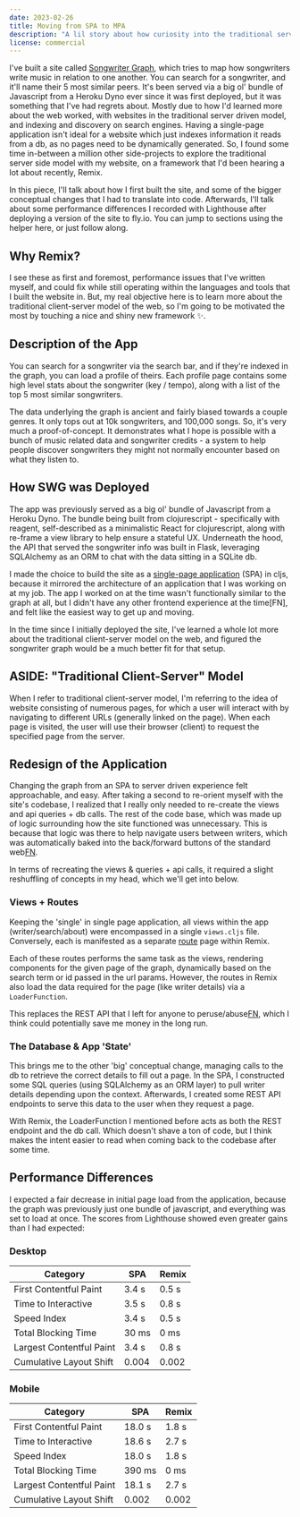 ```yaml
---
date: 2023-02-26
title: Moving from SPA to MPA
description: "A lil story about how curiosity into the traditional server-side model also helped me gain some performance (and indirectly save some money) on a website of mine."
license: commercial
---
```


I've built a site called [Songwriter Graph](https://www.songwritergraph.org), which tries to map how songwriters write music in relation to one another. You can search for a songwriter, and it'll name their 5 most similar peers. It's been served via a big ol' bundle of Javascript from a Heroku Dyno ever since it was first deployed, but it was something that I've had regrets about. Mostly due to how I'd learned more about the web worked, with websites in the traditional server driven model, and indexing and discovery on search engines. Having a single-page application isn't ideal for a website which just indexes information it reads from a db, as no pages need to be dynamically generated. So, I found some time in-between a million other side-projects to explore the traditional server side model with my website, on a framework that I'd been hearing a lot about recently, Remix.

In this piece, I'll talk about how I first built the site, and some of the bigger conceptual changes that I had to translate into code. Afterwards, I'll talk about some performance differences I recorded with Lighthouse after deploying a version of the site to fly.io. You can jump to sections using the helper here, or just follow along.

## Why Remix?

I see these as first and foremost, performance issues that I've written myself, and could fix while still operating within the languages and tools that I built the website in. But, my real objective here is to learn more about the traditional client-server model of the web, so I'm going to be motivated the most by touching a nice and shiny new framework ✨.

## Description of the App

You can search for a songwriter via the search bar, and if they're indexed in the graph, you can load a profile of theirs. Each profile page contains some high level stats about the songwriter (key / tempo), along with a list of the top 5 most similar songwriters.

The data underlying the graph is ancient and fairly biased towards a couple genres. It only tops out at 10k songwriters, and 100,000 songs. So, it's very much a proof-of-concept. It demonstrates what I hope is possible with a bunch of music related data and songwriter credits - a system to help people discover songwriters they might not normally encounter based on what they listen to.

## How SWG was Deployed

The app was previously served as a big ol' bundle of Javascript from a Heroku Dyno. The bundle being built from clojurescript - specifically with reagent, self-described as a minimalistic React for clojurescript, along with re-frame a view library to help ensure a stateful UX. Underneath the hood, the API that served the songwriter info was built in Flask, leveraging SQLAlchemy as an ORM to chat with the data sitting in a SQLite db.

I made the choice to build the site as a [single-page application](https://developer.mozilla.org/en-US/docs/Glossary/SPA) (SPA) in cljs, because it mirrored the architecture of an application that I was working on at my job. The app I worked on at the time wasn't functionally similar to the graph at all, but I didn't have any other frontend experience at the time[FN], and felt like the easiest way to get up and moving.

In the time since I initially deployed the site, I've learned a whole lot more about the traditional client-server model on the web, and figured the songwriter graph would be a much better fit for that setup.

## ASIDE: "Traditional Client-Server" Model

When I refer to traditional client-server model, I'm referring to the idea of website consisting of numerous pages, for which a user will interact with by navigating to different URLs (generally linked on the page). When each page is visited, the user will use their browser (client) to request the specified page from the server.

## Redesign of the Application

Changing the graph from an SPA to server driven experience felt approachable, and easy. After taking a second to re-orient myself with the site's codebase, I realized that I really only needed to re-create the views and api queries + db calls. The rest of the code base, which was made up of logic surrounding how the site functioned was unnecessary. This is because that logic was there to help navigate users between writers, which was automatically baked into the back/forward buttons of the standard web[FN](If-I-hadn't-made-it-clear-before,-the-graph-made-no-sense-as-an-SPA).

In terms of recreating the views & queries + api calls, it required a slight reshuffling of concepts in my head, which we'll get into below.

### Views + Routes

Keeping the 'single' in single page application, all views within the app (writer/search/about) were encompassed in a single `views.cljs` file. Conversely, each is manifested as a separate [route](https://remix.run/docs/en/v1/guides/routing#defining-routes) page within Remix.

Each of these routes performs the same task as the views, rendering components for the given page of the graph, dynamically based on the search term or id passed in the url params. However, the routes in Remix also load the data required for the page (like writer details) via a `LoaderFunction`.

This replaces the REST API that I left for anyone to peruse/abuse[FN](the-graph-is-roughly-20MB-so-it-wouldnt-take-long-to-pull-the-whole-thing.-Though-honestly-more-power-to-ya), which I think could potentially save me money in the long run.

### The Database & App 'State'

This brings me to the other 'big' conceptual change, managing calls to the db to retrieve the correct details to fill out a page. In the SPA, I constructed some SQL queries (using SQLAlchemy as an ORM layer) to pull writer details depending upon the context. Afterwards, I created some REST API endpoints to serve this data to the user when they request a page.

With Remix, the LoaderFunction I mentioned before acts as both the REST endpoint and the db call. Which doesn't shave a ton of code, but I think makes the intent easier to read when coming back to the codebase after some time.

## Performance Differences

I expected a fair decrease in initial page load from the application, because the graph was previously just one bundle of javascript, and everything was set to load at once. The scores from Lighthouse showed even greater gains than I had expected:

### Desktop

| Category                 | SPA   | Remix |
| ------------------------ | ----- | ----- |
| First Contentful Paint   | 3.4 s | 0.5 s |
| Time to Interactive      | 3.5 s | 0.8 s |
| Speed Index              | 3.4 s | 0.5 s |
| Total Blocking Time      | 30 ms | 0 ms  |
| Largest Contentful Paint | 3.4 s | 0.8 s |
| Cumulative Layout Shift  | 0.004 | 0.002 |

### Mobile

| Category                 | SPA    | Remix |
| ------------------------ | ------ | ----- |
| First Contentful Paint   | 18.0 s | 1.8 s |
| Time to Interactive      | 18.6 s | 2.7 s |
| Speed Index              | 18.0 s | 1.8 s |
| Total Blocking Time      | 390 ms | 0 ms  |
| Largest Contentful Paint | 18.1 s | 2.7 s |
| Cumulative Layout Shift  | 0.002  | 0.002 |

